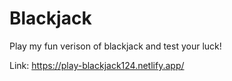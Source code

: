 # Blackjack

Play my fun verison of blackjack and test your luck!

Link: https://play-blackjack124.netlify.app/
